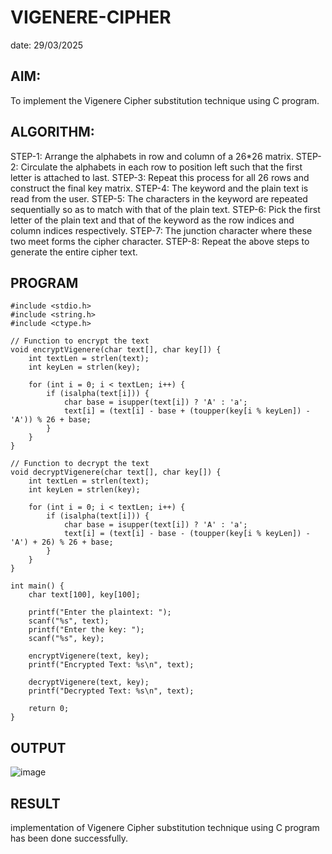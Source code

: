 # VIGENERE-CIPHER
date: 29/03/2025
## AIM:
To implement the Vigenere Cipher substitution technique using C program.

## ALGORITHM:
STEP-1: Arrange the alphabets in row and column of a 26*26 matrix.
STEP-2: Circulate the alphabets in each row to position left such that the first letter is attached to last.
STEP-3: Repeat this process for all 26 rows and construct the final key matrix.
STEP-4: The keyword and the plain text is read from the user.
STEP-5: The characters in the keyword are repeated sequentially so as to match with that of the plain text.
STEP-6: Pick the first letter of the plain text and that of the keyword as the row indices and column indices respectively.
STEP-7: The junction character where these two meet forms the cipher character.
STEP-8: Repeat the above steps to generate the entire cipher text.


## PROGRAM
```
#include <stdio.h>
#include <string.h>
#include <ctype.h>

// Function to encrypt the text
void encryptVigenere(char text[], char key[]) {
    int textLen = strlen(text);
    int keyLen = strlen(key);
    
    for (int i = 0; i < textLen; i++) {
        if (isalpha(text[i])) {
            char base = isupper(text[i]) ? 'A' : 'a';
            text[i] = (text[i] - base + (toupper(key[i % keyLen]) - 'A')) % 26 + base;
        }
    }
}

// Function to decrypt the text
void decryptVigenere(char text[], char key[]) {
    int textLen = strlen(text);
    int keyLen = strlen(key);
    
    for (int i = 0; i < textLen; i++) {
        if (isalpha(text[i])) {
            char base = isupper(text[i]) ? 'A' : 'a';
            text[i] = (text[i] - base - (toupper(key[i % keyLen]) - 'A') + 26) % 26 + base;
        }
    }
}

int main() {
    char text[100], key[100];

    printf("Enter the plaintext: ");
    scanf("%s", text);
    printf("Enter the key: ");
    scanf("%s", key);

    encryptVigenere(text, key);
    printf("Encrypted Text: %s\n", text);

    decryptVigenere(text, key);
    printf("Decrypted Text: %s\n", text);

    return 0;
}

```

## OUTPUT
![image](https://github.com/user-attachments/assets/49ff375b-f6ca-4d36-8b7a-755835907afb)

## RESULT
implementation of Vigenere Cipher substitution technique using C program has been done successfully.
